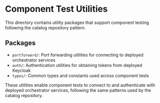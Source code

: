 <!--
SPDX-FileCopyrightText: (C) 2025 Intel Corporation
SPDX-License-Identifier: Apache-2.0
-->

# Component Test Utilities

This directory contains utility packages that support component testing following the catalog repository pattern.

## Packages

- `portforward/`: Port forwarding utilities for connecting to deployed orchestrator services
- `auth/`: Authentication utilities for obtaining tokens from deployed Keycloak  
- `types/`: Common types and constants used across component tests

These utilities enable component tests to connect to and authenticate with deployed orchestrator services, following the same patterns used by the catalog repository.